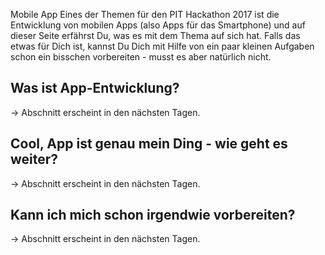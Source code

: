 Mobile App
Eines der Themen für den PIT Hackathon 2017 ist die Entwicklung von mobilen Apps (also Apps für das Smartphone) und auf dieser Seite erfährst Du, was es mit dem Thema auf sich hat. Falls das etwas für Dich ist, kannst Du Dich mit Hilfe von ein paar kleinen Aufgaben schon ein bisschen vorbereiten - musst es aber natürlich nicht.

## Was ist App-Entwicklung?
-> Abschnitt erscheint in den nächsten Tagen.

## Cool, App ist genau mein Ding - wie geht es weiter?
-> Abschnitt erscheint in den nächsten Tagen.

## Kann ich mich schon irgendwie vorbereiten?
-> Abschnitt erscheint in den nächsten Tagen.
